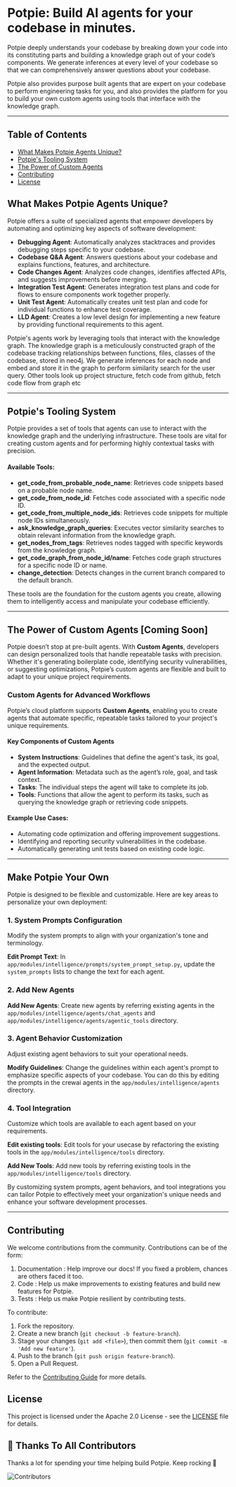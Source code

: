 # Potpie: Build AI agents for your codebase in minutes.

Potpie deeply understands your codebase by breaking down your code into its constituting parts and building a knowledge graph out of your code’s components. We generate inferences at every level of your codebase so that we can comprehensively answer questions about your codebase.

Potpie also provides purpose built agents that are expert on your codebase to perform engineering tasks for you, and also provides the platform for you to build your own custom agents using tools that interface with the knowledge graph.

---
## Table of Contents

- [What Makes Potpie Agents Unique?](#what-makes-potpie-agents-unique)
- [Potpie's Tooling System](#potpie's-tooling-system)
- [The Power of Custom Agents](#the-power-of-custom-agents-coming-soon)
- [Contributing](#contributing)
- [License](#license)


## What Makes Potpie Agents Unique?

Potpie offers a suite of specialized agents that empower developers by automating and optimizing key aspects of software development:

- **Debugging Agent**: Automatically analyzes stacktraces and provides debugging steps specific to your codebase.
- **Codebase Q&A Agent**: Answers questions about your codebase and explains functions, features, and architecture.
- **Code Changes Agent**: Analyzes code changes, identifies affected APIs, and suggests improvements before merging.
- **Integration Test Agent**: Generates integration test plans and code for flows to ensure components work together properly.
- **Unit Test Agent**: Automatically creates unit test plan and code for individual functions to enhance test coverage.
- **LLD Agent**: Creates a low level design for implementing a new feature by providing functional requirements to this agent.

Potpie's agents work by leveraging tools that interact with the knowledge graph. The knowledge graph is a meticulously constructed graph of the codebase tracking relationships between functions, files, classes of the codebase, stored in neo4j. We generate inferences for each node and embed and store it in the graph to perform similarity search for the user query. Other tools look up project structure, fetch code from github, fetch code flow from graph etc

---

## Potpie's Tooling System

Potpie provides a set of tools that agents can use to interact with the knowledge graph and the underlying infrastructure. These tools are vital for creating custom agents and for performing highly contextual tasks with precision.

#### Available Tools:
- **get_code_from_probable_node_name**: Retrieves code snippets based on a probable node name.
- **get_code_from_node_id**: Fetches code associated with a specific node ID.
- **get_code_from_multiple_node_ids**: Retrieves code snippets for multiple node IDs simultaneously.
- **ask_knowledge_graph_queries**: Executes vector similarity searches to obtain relevant information from the knowledge graph.
- **get_nodes_from_tags**: Retrieves nodes tagged with specific keywords from the knowledge graph.
- **get_code_graph_from_node_id/name**: Fetches code graph structures for a specific node ID or name.
- **change_detection**: Detects changes in the current branch compared to the default branch.


These tools are the foundation for the custom agents you create, allowing them to intelligently access and manipulate your codebase efficiently.

---
## The Power of Custom Agents [Coming Soon]

Potpie doesn’t stop at pre-built agents. With **Custom Agents**, developers can design personalized tools that handle repeatable tasks with precision. Whether it's generating boilerplate code, identifying security vulnerabilities, or suggesting optimizations, Potpie’s custom agents are flexible and built to adapt to your unique project requirements.

### Custom Agents for Advanced Workflows

Potpie’s cloud platform supports **Custom Agents**, enabling you to create agents that automate specific, repeatable tasks tailored to your project's unique requirements.

#### Key Components of Custom Agents
- **System Instructions**: Guidelines that define the agent's task, its goal, and the expected output.
- **Agent Information**: Metadata such as the agent’s role, goal, and task context.
- **Tasks**: The individual steps the agent will take to complete its job.
- **Tools**: Functions that allow the agent to perform its tasks, such as querying the knowledge graph or retrieving code snippets.


#### Example Use Cases:
- Automating code optimization and offering improvement suggestions.
- Identifying and reporting security vulnerabilities in the codebase.
- Automatically generating unit tests based on existing code logic.


---
## Make Potpie Your Own

Potpie is designed to be flexible and customizable. Here are key areas to personalize your own deployment:

### 1. System Prompts Configuration

Modify the system prompts to align with your organization's tone and terminology. 

**Edit Prompt Text**: In `app/modules/intelligence/prompts/system_prompt_setup.py`, update the `system_prompts` lists to change the text for each agent.

### 2. Add New Agents
**Add New Agents**: Create new agents by referring existing agents in the `app/modules/intelligence/agents/chat_agents` and `app/modules/intelligence/agents/agentic_tools` directory.

### 3. Agent Behavior Customization

Adjust existing agent behaviors to suit your operational needs.

**Modify Guidelines**: Change the guidelines within each agent's prompt to emphasize specific aspects of your codebase. You can do this by editing the prompts in the crewai agents in the `app/modules/intelligence/agents` directory.


### 4. Tool Integration

Customize which tools are available to each agent based on your requirements.

**Edit existing tools**: Edit tools for your usecase by refactoring the existing tools in the `app/modules/intelligence/tools` directory.

**Add New Tools**: Add new tools by referring existing tools in the `app/modules/intelligence/tools` directory.


By customizing system prompts, agent behaviors, and tool integrations you can tailor Potpie to effectively meet your organization's unique needs and enhance your software development processes.


---

## Contributing

We welcome contributions from the community. Contributions can be of the form:
1. Documentation : Help improve our docs! If you fixed a problem, chances are others faced it too.
2. Code : Help us make improvements to existing features and build new features for Potpie.
3. Tests :  Help us make Potpie resilient by contributing tests.

To contribute:
1. Fork the repository.
2. Create a new branch (`git checkout -b feature-branch`).
3. Stage your changes (`git add <file>`), then commit them (`git commit -m 'Add new feature'`).
4. Push to the branch (`git push origin feature-branch`).
5. Open a Pull Request.

Refer to the [Contributing Guide](./contributing.md) for more details.

## License

This project is licensed under the Apache 2.0 License - see the [LICENSE](LICENSE) file for details.

## 💪 Thanks To All Contributors

Thanks a lot for spending your time helping build Potpie. Keep rocking 🥂

<img src="https://contributors-img.web.app/image?repo=potpie-ai/potpie" alt="Contributors"/>
